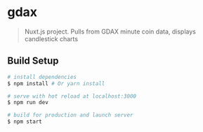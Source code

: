 # gdax

> Nuxt.js project. Pulls from GDAX minute coin data, displays candlestick charts

## Build Setup

``` bash
# install dependencies
$ npm install # Or yarn install

# serve with hot reload at localhost:3000
$ npm run dev

# build for production and launch server
$ npm start
```
